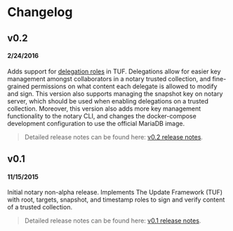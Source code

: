 <!--[metadata]>
+++
title = "Notary Changelog"
description = "Notary release changelog"
keywords = ["docker, notary, changelog, notary changelog, notary releases, releases, notary versions, versions"]
[menu.main]
parent="mn_notary"
weight=99
+++
<![end-metadata]-->

# Changelog

## v0.2
#### 2/24/2016
Adds support for
<a href="https://github.com/theupdateframework/tuf/blob/1bed3e09a478c2c918ffbff10b9118f6e52ee129/docs/tuf-spec.txt#L387" target="_blank">delegation
roles</a> in TUF.
Delegations allow for easier key management amongst collaborators in a notary trusted collection, and fine-grained permissions on what content each delegate is allowed to modify and sign.
This version also supports managing the snapshot key on notary server, which should be used when enabling delegations on a trusted collection.
Moreover, this version also adds more key management functionality to the notary CLI, and changes the docker-compose development configuration to use the official MariaDB image.

> Detailed release notes can be found here:
<a href="https://github.com/docker/notary/releases/tag/v0.2.0" target="_blank">v0.2 release notes</a>.

## v0.1
#### 11/15/2015
Initial notary non-alpha release.
Implements The Update Framework (TUF) with root, targets, snapshot, and timestamp roles to sign and verify content of a trusted collection.

> Detailed release notes can be found here:
<a href="https://github.com/docker/notary/releases/tag/v0.1" target="_blank">v0.1 release notes</a>.
